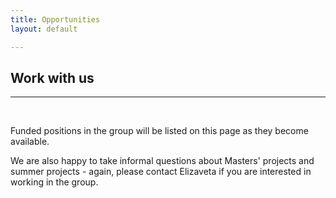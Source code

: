 ```yaml
---
title: Opportunities
layout: default

---
```


## Work with us
---------------

<br>

Funded positions in the group will be listed on this page as they become available.

We are also happy to take informal questions about Masters' projects and summer projects - again, please contact Elizaveta if you are interested in working in the group.